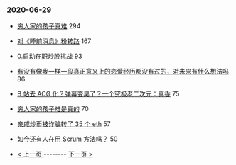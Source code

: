 ### 2020-06-29 
- [穷人家的孩子真难](https://www.v2ex.com/t/685488) 294
- [对《睡前消息》粉转路](https://www.v2ex.com/t/685535) 167
- [0.启动在职炒股挑战](https://www.v2ex.com/t/685531) 93
- [有没有像我一样一段真正意义上的恋爱经历都没有过的，对未来有什么想法吗](https://www.v2ex.com/t/685542) 86
- [B 站去 ACG 化？弹幕变臭了？一个究极老二次元：真香](https://www.v2ex.com/t/685508) 75
- [穷人家的孩子难是真的](https://www.v2ex.com/t/685507) 70
- [亲戚炒币被诈骗转了 35 个 eth](https://www.v2ex.com/t/685484) 57
- [如今还有人在用 Scrum 方法吗？](https://www.v2ex.com/t/685523) 50 

- [ < 上一页 ](https://github.com/able8/v2ex-hot-record/blob/master/2020-06-28.md) -------- [ 下一页 > ](https://github.com/able8/v2ex-hot-record/blob/master/2020-06-30.md)